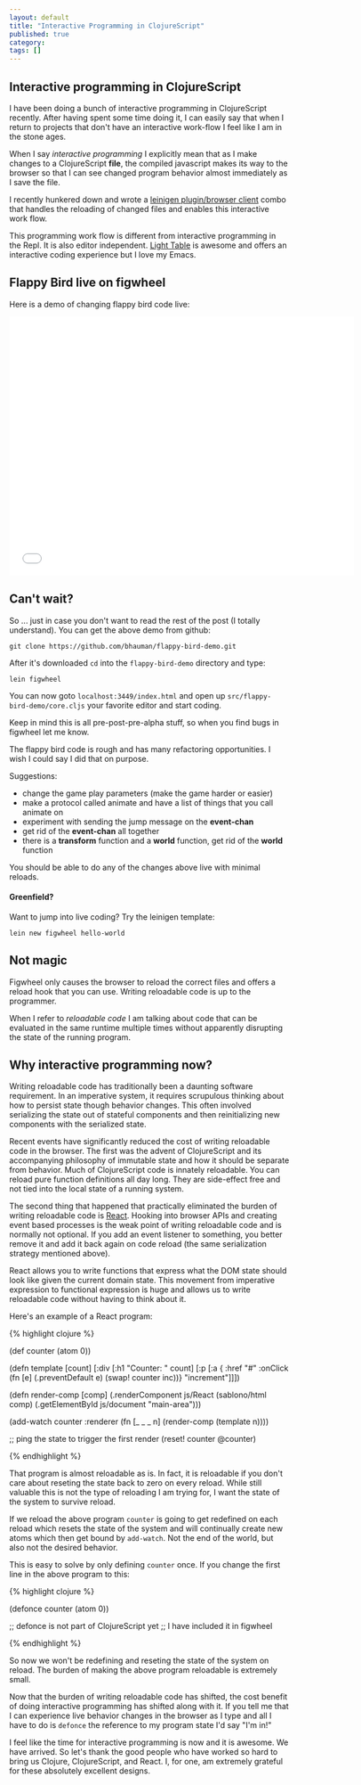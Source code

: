 ```yaml
---
layout: default
title: "Interactive Programming in ClojureScript"
published: true
category: 
tags: []
---
```


## Interactive programming in ClojureScript

I have been doing a bunch of interactive programming in ClojureScript
recently. After having spent some time doing it, I can easily say that
when I return to projects that don't have an interactive work-flow I
feel like I am in the stone ages.

When I say *interactive programming* I explicitly mean that as I make changes
to a ClojureScript **file**, the compiled javascript makes its way to the
browser so that I can see changed program behavior almost immediately as I
save the file.

I recently hunkered down and wrote a [leinigen plugin/browser
client](https://github.com/bhauman/lein-figwheel) combo that handles
the reloading of changed files and enables this interactive work flow.

This programming work flow is different from interactive programming in
the Repl. It is also editor independent. [Light
Table](http://www.lighttable.com/) is awesome and offers an
interactive coding experience but I love my Emacs.

## Flappy Bird live on figwheel

Here is a demo of changing flappy bird code live:


<div class="video-container">
<iframe width="620" height="465" src="//www.youtube.com/embed/KZjFVdU8VLI" frameborder="0" allowfullscreen></iframe>
</div>

## Can't wait?

So ... just in case you don't want to read the rest of the post (I
totally understand). You can get the above demo from github:

    git clone https://github.com/bhauman/flappy-bird-demo.git

After it's downloaded `cd` into the `flappy-bird-demo` directory and
type:

    lein figwheel

You can now goto `localhost:3449/index.html` and open up
`src/flappy-bird-demo/core.cljs` your favorite editor and start
coding.

Keep in mind this is all pre-post-pre-alpha stuff, so when you find bugs in
figwheel let me know.

The flappy bird code is rough and has many refactoring opportunities.
I wish I could say I did that on purpose.

Suggestions:

* change the game play parameters (make the game harder or easier)
* make a protocol called animate and have a list of things that you call animate on
* experiment with sending the jump message on the **event-chan**
* get rid of the **event-chan** all together 
* there is a **transform** function and a **world** function, get rid of the **world** function

You should be able to do any of the changes above live with minimal reloads.

#### Greenfield?

Want to jump into live coding? Try the leinigen template:

    lein new figwheel hello-world



## Not magic

Figwheel only causes the browser to reload the correct files and
offers a reload hook that you can use. Writing reloadable code is up
to the programmer.

When I refer to *reloadable code* I am talking about code that can be
evaluated in the same runtime multiple times without apparently
disrupting the state of the running program.

## Why interactive programming now?

Writing reloadable code has traditionally been a daunting software
requirement. In an imperative system, it requires scrupulous thinking
about how to persist state though behavior changes. This often
involved serializing the state out of stateful components and then
reinitializing new components with the serialized state.

Recent events have significantly reduced the cost of writing
reloadable code in the browser. The first was the advent of
ClojureScript and its accompanying philosophy of immutable state and
how it should be separate from behavior. Much of ClojureScript code is
innately reloadable. You can reload pure function definitions all day
long. They are side-effect free and not tied into the local state of a
running system.

The second thing that happened that practically eliminated the burden
of writing reloadable code is
[React](http://facebook.github.io/react/). Hooking into browser APIs
and creating event based processes is the weak point of writing
reloadable code and is normally not optional. If you add an event
listener to something, you better remove it and add it back again on
code reload (the same serialization strategy mentioned above).

React allows you to write functions that express what the DOM state
should look like given the current domain state. This movement from
imperative expression to functional expression is huge and allows us
to write reloadable code without having to think about it. 

Here's an example of a React program:

{% highlight clojure %}

(def counter (atom 0))

(defn template [count]
  [:div
   [:h1 "Counter: " count]
   [:p [:a { :href "#"
             :onClick (fn [e]
                        (.preventDefault e)
                        (swap! counter inc))} "increment"]]])

(defn render-comp [comp]
  (.renderComponent js/React
                    (sablono/html comp) 
                    (.getElementById js/document "main-area")))

(add-watch counter :renderer
           (fn [_ _ _ n]
             (render-comp (template n))))

;; ping the state to trigger the first render
(reset! counter @counter)

{% endhighlight %}

That program is almost reloadable as is. In fact, it is reloadable if
you don't care about reseting the state back to zero on every reload.
While still valuable this is not the type of reloading I am trying
for, I want the state of the system to survive reload.

If we reload the above program `counter` is going to get redefined on
each reload which resets the state of the system and will continually
create new atoms which then get bound by `add-watch`. Not the end of the
world, but also not the desired behavior.

This is easy to solve by only defining `counter` once. If you change the
first line in the above program to this:

{% highlight clojure %}

(defonce counter (atom 0))

;; defonce is not part of ClojureScript yet
;; I have included it in figwheel

{% endhighlight %}

So now we won't be redefining and reseting the state of the system on
reload. The burden of making the above program reloadable is extremely
small.

Now that the burden of writing reloadable code has shifted, the cost
benefit of doing interactive programming has shifted along with it. If
you tell me that I can experience live behavior changes in the browser
as I type and all I have to do is `defonce` the reference to my
program state I'd say "I'm in!"

I feel like the time for interactive programming is now and it is
awesome. We have arrived. So let's thank the good people who have
worked so hard to bring us Clojure, ClojureScript, and React. I, for
one, am extremely grateful for these absolutely excellent designs.

